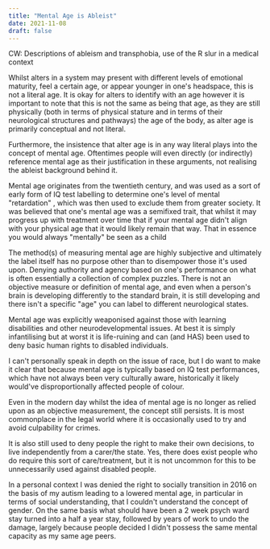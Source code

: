 ```yaml
---
title: "Mental Age is Ableist"
date: 2021-11-08
draft: false
---
```

CW: Descriptions of ableism and transphobia, use of the R slur in a medical context

Whilst alters in a system may present with different levels of emotional maturity, feel a certain age, or appear younger in one's headspace, this is not a literal age. It is okay for alters to identify with an age however it is important to note that this is not the same as being that age, as they are still physically (both in terms of physical stature and in terms of their neurological structures and pathways) the age of the body, as alter age is primarily conceptual and not literal.

Furthermore, the insistence that alter age is in any way literal plays into the concept of mental age. Oftentimes people will even directly (or indirectly) reference mental age as their justification in these arguments, not realising the ableist background behind it. 

Mental age originates from the twentieth century, and was used as a sort of early form of IQ test labelling to determine one's level of mental "retardation" , which was then used to exclude them from greater society. 
It was believed that one's mental age was a semifixed trait, that whilst it may progress up with treatment over time that if your mental age didn't align with your physical age that it would likely remain that way. That in essence you would always "mentally" be seen as a child

The method(s) of measuring mental age are highly subjective and ultimately the label itself has no purpose other than to disempower those it's used upon. Denying authority and agency based on one's performance on what is often essentially a collection of complex puzzles.
There is not an objective measure or definition of mental age, and even when a person's brain is developing differently to the standard brain, it is still developing and there isn't a specific "age" you can label to different neurological states.

Mental age was explicitly weaponised against those with learning disabilities and other neurodevelopmental issues. At best it is simply infantilising but at worst it is life-ruining and can (and HAS) been used to deny basic human rights to disabled individuals.

I can't personally speak in depth on the issue of race, but I do want to make it clear that because mental age is typically based on IQ test performances, which have not always been very culturally aware, historically it likely would've disproportionally affected people of colour.

Even in the modern day whilst the idea of mental age is no longer as relied upon as an objective measurement, the concept still persists. It is most commonplace in the legal world where it is occasionally used to try and avoid culpability for crimes.

It is also still used to deny people the right to make their own decisions, to live independently from a carer/the state. Yes, there does exist people who do require this sort of care/treatment, but it is not uncommon for this to be unnecessarily used against disabled people.

In a personal context I was denied the right to socially transition in 2016 on the basis of my autism leading to a lowered mental age, in particular in terms of social understanding, that I couldn't understand the concept of gender. On the same basis what should have been a 2 week psych ward stay turned into a half a year stay, followed by years of work to undo the damage, largely because people decided I didn't possess the same mental capacity as my same age peers.
